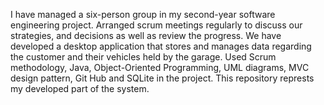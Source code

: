 I have managed a six-person group in my second-year software engineering project.
Arranged scrum meetings regularly to discuss our strategies, and decisions as well as review the progress. 
We have developed a desktop application that stores and manages data regarding the customer and their vehicles held by the garage. 
Used Scrum methodology, Java, Object-Oriented Programming, UML diagrams, MVC design pattern, Git Hub and SQLite in the project. This repository represts my developed part of the system.
